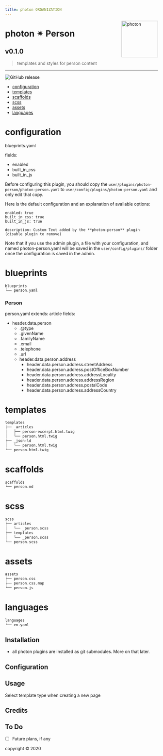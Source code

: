 ```yaml
---
title: photon ORGANIZATION
---
```

<a href="https://photon-platform.net/">
    <img src="https://photon-platform.net/user/images/photon-logo-banner.png" alt="photon" title="photon" align="right" height="120" />
</a>


# photon ✴ Person

## v0.1.0
> templates and styles for person content

---

![GitHub release](https://img.shields.io/github/v/tag/photon-platform/grav-theme-photon)

- [configuration](#configuration)
- [templates](#templates)
- [scaffolds](#scaffolds)
- [scss](#scss)
- [assets](#assets)
- [languages](#languages)

# configuration
blueprints.yaml

fields:
- enabled
- built_in_css
- built_in_js

Before configuring this plugin, you should copy the `user/plugins/photon-person/photon-person.yaml` to `user/config/plugins/photon-person.yaml` and only edit that copy.

Here is the default configuration and an explanation of available options:

```
enabled: true
built_in_css: true
built_in_js: true

description: Custom Text added by the **photon-person** plugin (disable plugin to remove)
```

Note that if you use the admin plugin, a file with your configuration, and named photon-person.yaml will be saved in the `user/config/plugins/` folder once the configuration is saved in the admin.


# blueprints

```sh
blueprints
└── person.yaml
```

### Person
person.yaml
extends: article
fields:
- header.data.person
  - .@type
  - .givenName
  - .familyName
  - .email
  - .telephone
  - .url
  - header.data.person.address
    - header.data.person.address.streetAddress
    - header.data.person.address.postOfficeBoxNumber
    - header.data.person.address.addressLocality
    - header.data.person.address.addressRegion
    - header.data.person.address.postalCode
    - header.data.person.address.addressCountry

# templates

```sh
templates
├── _articles
│   ├── person-excerpt.html.twig
│   └── person.html.twig
├── _json-ld
│   └── person.html.twig
└── person.html.twig
```

# scaffolds

```sh
scaffolds
└── person.md
```

# scss

```sh
scss
├── articles
│   └── _person.scss
├── templates
│   └── _person.scss
└── person.scss
```

# assets

```sh
assets
├── person.css
├── person.css.map
└── person.js
```

# languages

```sh
languages
└── en.yaml
```


## Installation

- all photon plugins are installed as git submodules. More on that later.



## Configuration


## Usage

Select template type when creating a new page

## Credits


## To Do

- [ ] Future plans, if any


copyright &copy; 2020
